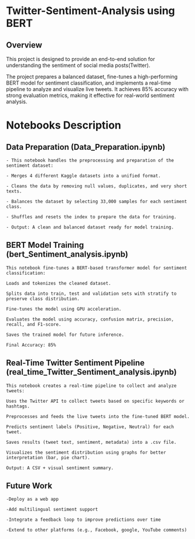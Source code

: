 # Twitter-Sentiment-Analysis using BERT
## Overview
This project is designed to provide an end-to-end solution for understanding the sentiment of social media posts(Twitter). 

The project prepares a balanced dataset, fine-tunes a high-performing BERT model for sentiment classification, and implements a real-time pipeline to analyze and visualize live tweets. It achieves 85% accuracy with strong evaluation metrics, making it effective for real-world sentiment analysis.

# Notebooks Description

## Data Preparation (Data_Preparation.ipynb)
    - This notebook handles the preprocessing and preparation of the sentiment dataset:

    - Merges 4 different Kaggle datasets into a unified format.

    - Cleans the data by removing null values, duplicates, and very short texts.

    - Balances the dataset by selecting 33,000 samples for each sentiment class.

    - Shuffles and resets the index to prepare the data for training.

    - Output: A clean and balanced dataset ready for model training. 

## BERT Model Training (bert_Sentiment_analysis.ipynb)
    This notebook fine-tunes a BERT-based transformer model for sentiment classification:

    Loads and tokenizes the cleaned dataset.

    Splits data into train, test and validation sets with stratify to preserve class distribution.

    Fine-tunes the model using GPU acceleration.

    Evaluates the model using accuracy, confusion matrix, precision, recall, and F1-score.

    Saves the trained model for future inference.

    Final Accuracy: 85%

## Real-Time Twitter Sentiment Pipeline (real_time_Twitter_Sentiment_analysis.ipynb)
    This notebook creates a real-time pipeline to collect and analyze tweets:

    Uses the Twitter API to collect tweets based on specific keywords or hashtags.

    Preprocesses and feeds the live tweets into the fine-tuned BERT model.

    Predicts sentiment labels (Positive, Negative, Neutral) for each tweet.

    Saves results (tweet text, sentiment, metadata) into a .csv file.

    Visualizes the sentiment distribution using graphs for better interpretation (bar, pie chart).

    Output: A CSV + visual sentiment summary.

## Future Work

    -Deploy as a web app 

    -Add multilingual sentiment support

    -Integrate a feedback loop to improve predictions over time

    -Extend to other platforms (e.g., Facebook, google, YouTube comments)

